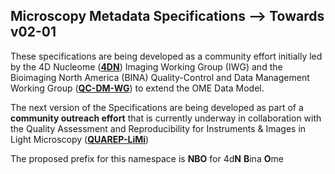 Microscopy Metadata Specifications --> Towards v02-01
-----------------------------------------------------
These specifications are being developed as a community effort initially led by the 4D Nucleome ([**4DN**](https://www.4dnucleome.org/)) Imaging Working Group (IWG) and the Bioimaging North America (BINA) Quality-Control and Data Management Working Group ([**QC-DM-WG**](https://www.bioimagingna.org/qc-dm-wg)) to extend the OME Data Model.

The next version of the Specifications are being developed as part of a **community outreach effort** that is currently underway in collaboration with the Quality Assessment and Reproducibility for Instruments & Images in Light Microscopy ([**QUAREP-LiMi**](https://quarep.org/))

The proposed prefix for this namespace is **NBO** for 4d**N** **B**ina **O**me
